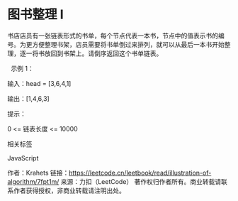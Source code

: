 # 图书整理 I

书店店员有一张链表形式的书单，每个节点代表一本书，节点中的值表示书的编号。为更方便整理书架，店员需要将书单倒过来排列，就可以从最后一本书开始整理，逐一将书放回到书架上。请倒序返回这个书单链表。

 
示例 1：

输入：head = [3,6,4,1]

输出：[1,4,6,3]
 

提示：

0 <= 链表长度 <= 10000

相关标签

JavaScript



作者：Krahets
链接：https://leetcode.cn/leetbook/read/illustration-of-algorithm/7fpt1m/
来源：力扣（LeetCode）
著作权归作者所有。商业转载请联系作者获得授权，非商业转载请注明出处。